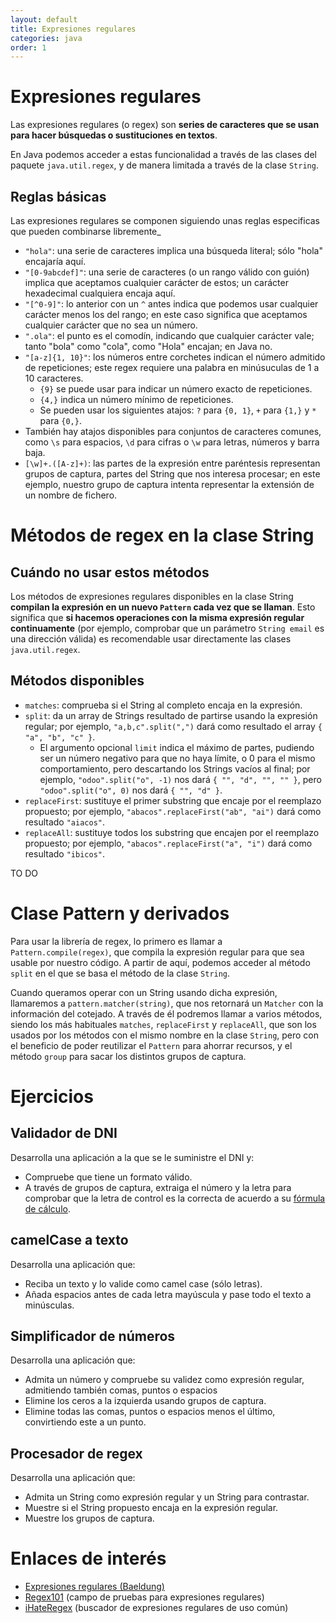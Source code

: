 ```yaml
---
layout: default
title: Expresiones regulares
categories: java
order: 1
---
```


# Expresiones regulares

Las expresiones regulares (o regex) son **series de caracteres que se usan para hacer búsquedas o sustituciones en textos**.

En Java podemos acceder a estas funcionalidad a través de las clases del paquete `java.util.regex`, y de manera limitada a través de la clase `String`.

## Reglas básicas

Las expresiones regulares se componen siguiendo unas reglas especificas que pueden combinarse libremente_

* `"hola"`: una serie de caracteres implica una búsqueda literal; sólo "hola" encajaría aquí.
* `"[0-9abcdef]"`: una serie de caracteres (o un rango válido con guión) implica que aceptamos cualquier carácter de estos; un carácter hexadecimal cualquiera encaja aquí.
* `"[^0-9]"`: lo anterior con un `^` antes indica que podemos usar cualquier carácter menos los del rango; en este caso significa que aceptamos cualquier carácter que no sea un número.
* `".ola"`: el punto es el comodín, indicando que cualquier carácter vale; tanto "bola" como "cola", como "Hola" encajan; en Java no.
* `"[a-z]{1, 10}"`: los números entre corchetes indican el número admitido de repeticiones; este regex requiere una palabra en minúsuculas de 1 a 10 caracteres. 
  * `{9}` se puede usar para indicar un número exacto de repeticiones.
  * `{4,}` indica un número mínimo de repeticiones. 
  * Se pueden usar los siguientes atajos: `?` para `{0, 1}`, `+` para `{1,}` y `*` para `{0,}`.
* También hay atajos disponibles para conjuntos de caracteres comunes, como `\s` para espacios, `\d` para cifras o `\w` para letras, números y barra baja.
* `[\w]+.([A-z]+)`: las partes de la expresión entre paréntesis representan grupos de captura, partes del String que nos interesa procesar; en este ejemplo, nuestro grupo de captura intenta representar la extensión de un nombre de fichero.

# Métodos de regex en la clase String

## Cuándo no usar estos métodos

Los métodos de expresiones regulares disponibles en la clase String **compilan la expresión en un nuevo `Pattern` cada vez que se llaman**. Esto significa que **si hacemos operaciones con la misma expresión regular continuamente** (por ejemplo, comprobar que un parámetro `String email` es una dirección válida) es recomendable usar directamente las clases `java.util.regex`.

## Métodos disponibles

* `matches`: comprueba si el String al completo encaja en la expresión.
* `split`: da un array de Strings resultado de partirse usando la expresión regular; por ejemplo, `"a,b,c".split(",")` dará como resultado el array `{ "a", "b", "c" }`. 
  * El argumento opcional `limit` indica el máximo de partes, pudiendo ser un número negativo para que no haya límite, o 0 para el mismo comportamiento, pero descartando los Strings vacíos al final; por ejemplo, `"odoo".split("o", -1)` nos dará `{ "", "d", "", "" }`, pero `"odoo".split("o", 0)` nos dará `{ "", "d" }`.
* `replaceFirst`: sustituye el primer substring que encaje por el reemplazo propuesto; por ejemplo, `"abacos".replaceFirst("ab", "ai")` dará como resultado `"aiacos"`.
* `replaceAll`: sustituye todos los substring que encajen por el reemplazo propuesto; por ejemplo, `"abacos".replaceFirst("a", "i")` dará como resultado `"ibicos"`.

TO DO

# Clase Pattern y derivados

Para usar la librería de regex, lo primero es llamar a `Pattern.compile(regex)`, que compila la expresión regular para que sea usable por nuestro código. A partir de aquí, podemos acceder al método `split` en el que se basa el método de la clase `String`.

Cuando queramos operar con un String usando dicha expresión, llamaremos a `pattern.matcher(string)`, que nos retornará un `Matcher` con la información del cotejado. A través de él podremos llamar a varios métodos, siendo los más habituales `matches`, `replaceFirst` y `replaceAll`, que son los usados por los métodos con el mismo nombre en la clase `String`, pero con el beneficio de poder reutilizar el `Pattern` para ahorrar recursos, y el método `group` para sacar los distintos grupos de captura.

# Ejercicios

## Validador de DNI
Desarrolla una aplicación a la que se le suministre el DNI y:
* Compruebe que tiene un formato válido.
* A través de grupos de captura, extraiga el número y la letra para comprobar que la letra de control es la correcta de acuerdo a su [fórmula de cálculo](https://es.wikipedia.org/wiki/DNI_(Espa%C3%B1a)#N%C3%BAmero).

## camelCase a texto
Desarrolla una aplicación que:
* Reciba un texto y lo valide como camel case (sólo letras).
* Añada espacios antes de cada letra mayúscula y pase todo el texto a minúsculas.

## Simplificador de números
Desarrolla una aplicación que:
* Admita un número y compruebe su validez como expresión regular, admitiendo también comas, puntos o espacios
* Elimine los ceros a la izquierda usando grupos de captura.
* Elimine todas las comas, puntos o espacios menos el último, convirtiendo este a un punto.

## Procesador de regex
Desarrolla una aplicación que:
* Admita un String como expresión regular y un String para contrastar.
* Muestre si el String propuesto encaja en la expresión regular.
* Muestre los grupos de captura.

# Enlaces de interés
* [Expresiones regulares (Baeldung)](https://www.baeldung.com/regular-expressions-java)
* [Regex101](https://regex101.com/) (campo de pruebas para expresiones regulares)
* [iHateRegex](https://ihateregex.io/) (buscador de expresiones regulares de uso común)
